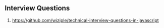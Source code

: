 
## Interview Questions
  1. https://github.com/wiziple/technical-interview-questions-in-javascript  
